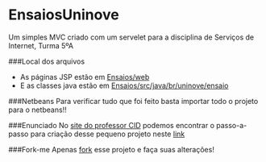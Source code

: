 # EnsaiosUninove
Um simples MVC criado com um servelet para a disciplina de Serviços de Internet, Turma 5ºA

###Local dos arquivos
* As páginas JSP estão em [Ensaios/web](https://github.com/LeonardoLpds/EnsaiosUninove/tree/master/web)
* E as classes java estão em [Ensaios/src/java/br/uninove/ensaio](https://github.com/LeonardoLpds/EnsaiosUninove/tree/master/src/java/br/uninove/ensaio)

###Netbeans
Para verificar tudo que foi feito basta importar todo o projeto para o netbeans!!

###Enunciado
No [site do professor CID](goo.gl/Vyk5km) podemos encontrar o passo-a-passo para criação desse pequeno projeto neste [link](http://migre.me/oUaUA)

###Fork-me
Apenas [fork](https://github.com/LeonardoLpds/EnsaiosUninove/fork) esse projeto e faça suas alterações!
